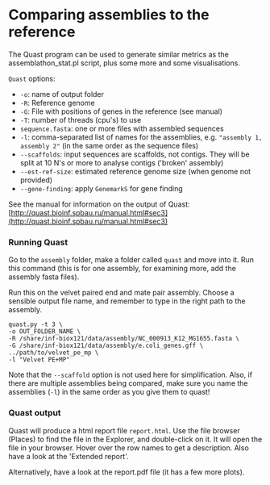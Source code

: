 Comparing assemblies to the reference
=====================================

The Quast program can be used to generate similar metrics as the 
assemblathon_stat.pl script, plus some more and some visualisations.

`Quast` options:

* `-o`: name of output folder
* `-R`: Reference genome
* `-G`: File with positions of genes in the reference (see manual)
* `-T`: number of threads (cpu's) to use
* `sequence.fasta`: one or more files with assembled sequences
* `-l`:  comma-separated list of names for the assemblies, e.g. `"assembly 1, 
assembly 2"` (in the same order as the sequence files) 
* `--scaffolds`: input sequences are scaffolds, not contigs. They will be split 
at 10 N's or more to analyse contigs ('broken' assembly) 
* `--est-ref-size`:  estimated reference genome size (when genome not provided) 
* `--gene-finding`: apply `GenemarkS` for gene finding

See the manual for information on the output of Quast:
[http://quast.bioinf.spbau.ru/manual.html#sec3](http://quast.bioinf.spbau.ru/manual.html#sec3)


### Running Quast

Go to the `assembly` folder, make a folder called `quast` and move into it. 
Run this command (this is for one assembly, for examining more, add the assembly
fasta files).

Run this on the velvet paired end and mate pair assembly. Choose a sensible
output file name, and remember to type in the right path to the assembly.

```
quast.py -t 3 \
-o OUT_FOLDER_NAME \
-R /share/inf-biox121/data/assembly/NC_000913_K12_MG1655.fasta \
-G /share/inf-biox121/data/assembly/e.coli_genes.gff \
../path/to/velvet_pe_mp \
-l "Velvet PE+MP"
```

Note that the `--scaffold` option is not used here for simplification. Also, 
if there are multiple assemblies being compared, make sure you name the 
assemblies (`-l`) in the same order as you give them to quast!

### Quast output
Quast will produce a html report file `report.html`. Use the file browser 
(Places) to find the file in the Explorer, and double-click on it. It will
open the file in your browser. Hover over the row names to get a description. 
Also have a look  at the 'Extended report'.

Alternatively, have a look at the report.pdf file (it has a few more plots).

